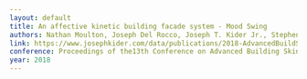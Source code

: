 ```yaml
---
layout: default
title: An affective kinetic building facade system - Mood Swing
authors: Nathan Moulton, Joseph Del Rocco, Joseph T. Kider Jr., Stephen M. Fiore
link: https://www.josephkider.com/data/publications/2018-AdvancedBuildSkins-MoodSwing.pdf
conference: Proceedings of the13th Conference on Advanced Building Skins 
year: 2018
---
```

